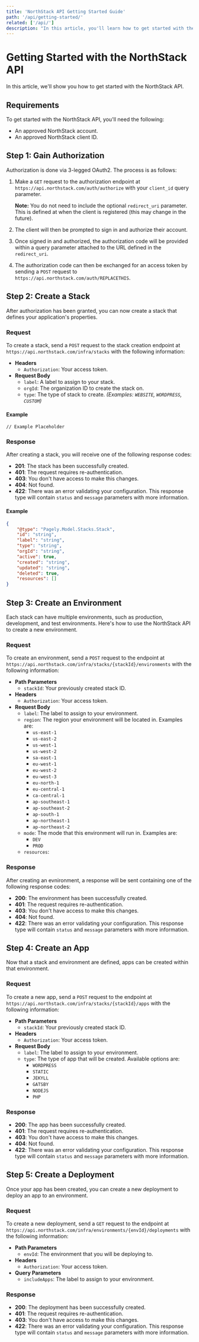 ```yaml
---
title: 'NorthStack API Getting Started Guide'
path: '/api/getting-started/'
related: ['/api/']
description: "In this article, you'll learn how to get started with the NorthStack API."
---
```


# Getting Started with the NorthStack API

In this article, we'll show you how to get started with the NorthStack API.

## Requirements

To get started with the NorthStack API, you'll need the following:

-   An approved NorthStack account.
-   An approved NorthStack client ID.

## Step 1: Gain Authorization

Authorization is done via 3-legged OAuth2. The process is as follows:

1. Make a `GET` request to the authorization endpoint at `https://api.northstack.com/auth/authorize` with your `client_id` query parameter.

    **Note:** You do not need to include the optional `redirect_uri` parameter. This is defined at when the client is registered (this may change in the future).

2. The client will then be prompted to sign in and authorize their account.
3. Once signed in and authorized, the authorization code will be provided within a query parameter attached to the URL defined in the `redirect_uri`.
4. The authorization code can then be exchanged for an access token by sending a `POST` request to `https://api.northstack.com/auth/REPLACETHIS`.

## Step 2: Create a Stack

After authorization has been granted, you can now create a stack that defines your application's properties.

### Request

To create a stack, send a `POST` request to the stack creation endpoint at `https://api.northstack.com/infra/stacks` with the following information:

-   **Headers**
    -   `Authorization`: Your access token.
-   **Request Body**
    -   `label`: A label to assign to your stack.
    -   `orgId`: The organization ID to create the stack on.
    -   `type`: The type of stack to create. _(Examples: `WEBSITE`, `WORDPRESS`, `CUSTOM`)_

#### Example

```shell
// Example Placeholder
```

### Response

After creating a stack, you will receive one of the following response codes:

-   **201**: The stack has been successfully created.
-   **401**: The request requires re-authentication.
-   **403**: You don't have access to make this changes.
-   **404**: Not found.
-   **422**: There was an error validating your configuration. This response type will contain `status` and `message` parameters with more information.

#### Example

```json
{
	"@type": "Pagely.Model.Stacks.Stack",
	"id": "string",
	"label": "string",
	"type": "string",
	"orgId": "string",
	"active": true,
	"created": "string",
	"updated": "string",
	"deleted": true,
	"resources": []
}
```

## Step 3: Create an Environment

Each stack can have multiple environments, such as production, development, and test environments. Here's how to use the NorthStack API to create a new environment.

### Request

To create an environment, send a `POST` request to the endpoint at `https://api.northstack.com/infra/stacks/{stackId}/environments` with the following information:

-   **Path Parameters**
    -   `stackId`: Your previously created stack ID.
-   **Headers**
    -   `Authorization`: Your access token.
-   **Request Body**
    -   `label`: The label to assign to your environment.
    -   `region`: The region your environment will be located in. Examples are:
        -   `us-east-1`
        -   `us-east-2`
        -   `us-west-1`
        -   `us-west-2`
        -   `sa-east-1`
        -   `eu-west-1`
        -   `eu-west-2`
        -   `eu-west-3`
        -   `eu-north-1`
        -   `eu-central-1`
        -   `ca-central-1`
        -   `ap-southeast-1`
        -   `ap-southeast-2`
        -   `ap-south-1`
        -   `ap-northeast-1`
        -   `ap-northeast-2`
    -   `mode`: The mode that this environment will run in. Examples are:
        -   `DEV`
        -   `PROD`
    -   `resources`:

### Response

After creating an evnironment, a response will be sent containing one of the following response codes:

-   **200**: The environment has been successfully created.
-   **401**: The request requires re-authentication.
-   **403**: You don't have access to make this changes.
-   **404**: Not found.
-   **422**: There was an error validating your configuration. This response type will contain `status` and `message` parameters with more information.

## Step 4: Create an App

Now that a stack and environment are defined, apps can be created within that environment.

### Request

To create a new app, send a `POST` request to the endpoint at `https://api.northstack.com/infra/stacks/{stackId}/apps` with the following information:

-   **Path Parameters**
    -   `stackId`: Your previously created stack ID.
-   **Headers**
    -   `Authorization`: Your access token.
-   **Request Body**
    -   `label`: The label to assign to your environment.
    -   `type`: The type of app that will be created. Available options are:
        -   `WORDPRESS`
        -   `STATIC`
        -   `JEKYLL`
        -   `GATSBY`
        -   `NODEJS`
        -   `PHP`

### Response

-   **200**: The app has been successfully created.
-   **401**: The request requires re-authentication.
-   **403**: You don't have access to make this changes.
-   **404**: Not found.
-   **422**: There was an error validating your configuration. This response type will contain `status` and `message` parameters with more information.

## Step 5: Create a Deployment

Once your app has been created, you can create a new deployment to deploy an app to an environment.

### Request

To create a new deployment, send a `GET` request to the endpoint at `https://api.northstack.com/infra/environments/{envId}/deployments` with the following information:

-   **Path Parameters**
    -   `envId`: The environment that you will be deploying to.
-   **Headers**
    -   `Authorization`: Your access token.
-   **Query Parameters**
    -   `includeApps`: The label to assign to your environment.

### Response

-   **200**: The deployment has been successfully created.
-   **401**: The request requires re-authentication.
-   **403**: You don't have access to make this changes.
-   **422**: There was an error validating your configuration. This response type will contain `status` and `message` parameters with more information.
